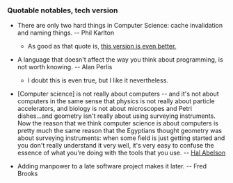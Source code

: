 ### Quotable notables, tech version

- There are only two hard things in Computer Science: cache invalidation and naming things. -- Phil Karlton

	- As good as that quote is, [this version is even better.](https://twitter.com/pbowden/status/468855097879830528)
	
- A language that doesn't affect the way you think about programming, is not worth knowing. -- Alan Perlis
	- I doubt this is even true, but I like it nevertheless.
	

- [Computer science] is not really about computers -- and it's not about computers in the same sense that physics is not really about particle accelerators, and biology is not about microscopes and Petri dishes...and geometry isn't really about using surveying instruments. Now the reason that we think computer science is about computers is pretty much the same reason that the Egyptians thought geometry was about surveying instruments: when some field is just getting started and you don't really understand it very well, it's very easy to confuse the essence of what you're doing with the tools that you use. -- [Hal Abelson](http://groups.csail.mit.edu/mac/classes/6.001/abelson-sussman-lectures/)

- Adding manpower to a late software project makes it later. -- Fred Brooks